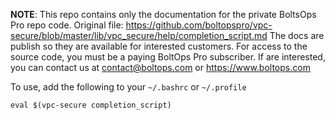 <!-- note marker start -->
**NOTE**: This repo contains only the documentation for the private BoltsOps Pro repo code.
Original file: https://github.com/boltopspro/vpc-secure/blob/master/lib/vpc_secure/help/completion_script.md
The docs are publish so they are available for interested customers.
For access to the source code, you must be a paying BoltOps Pro subscriber.
If are interested, you can contact us at contact@boltops.com or https://www.boltops.com

<!-- note marker end -->

To use, add the following to your `~/.bashrc` or `~/.profile`

    eval $(vpc-secure completion_script)

